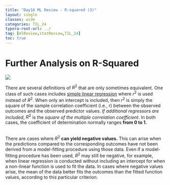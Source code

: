 ```yaml
---
title: "Day16 ML Review - R-squared (3)"
layout: single
classes: wide
categories: TIL_24
typora-root-url: ../
tag: [mlReview,statReview,TIL_24]
toc: true 
---
```


# Further Analysis on R-Squared 

<img src="/blog/images/2024-06-05-TIL24_Day16/0F09AEA5-9006-4733-BA5E-3688CF0EAC82_1_105_c.jpeg">

There are several definitions of $R^2$ that are only sometimes equivalent. One class of such cases includes <u>simple linear regression</u> where $r^2$ is used instead of $R^2$. When only an intercept is included, then $r^2$ is simply the square of the sample correlation coefficient (i.e., r) between the observed outcomes and the observed predictor values. *If additional regressors are included*, $R^2$ is the *square of the multiple correlation coefficient*. In both cases, the coefficient of determination normally ranges **from 0 to 1.** <br><br>

There are cases where $R^2$ **can yield negative values.** This can arise when the predictions compared to the corresponding outcomes have not been derived from a model-fitting procedure using those data. Even if a model-fitting procedure has been used, $R^2$ may still be negative, for example, when linear regression is conducted without including an intercept for when a non-linear function is used to fit the data. In cases where negative values arise, the mean of the data better fits the outcomes than the fitted function values, according to this particular criterion.
